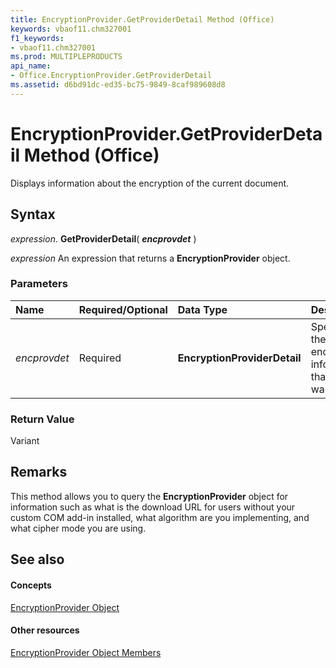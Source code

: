 ```yaml
---
title: EncryptionProvider.GetProviderDetail Method (Office)
keywords: vbaof11.chm327001
f1_keywords:
- vbaof11.chm327001
ms.prod: MULTIPLEPRODUCTS
api_name:
- Office.EncryptionProvider.GetProviderDetail
ms.assetid: d6bd91dc-ed35-bc75-9849-8caf989608d8
---
```



# EncryptionProvider.GetProviderDetail Method (Office)

Displays information about the encryption of the current document. 


## Syntax

 _expression_. **GetProviderDetail**( **_encprovdet_** )

 _expression_ An expression that returns a **EncryptionProvider** object.


### Parameters



|**Name**|**Required/Optional**|**Data Type**|**Description**|
|:-----|:-----|:-----|:-----|
| _encprovdet_|Required|**EncryptionProviderDetail**|Specifies the encryption information that you want.|

### Return Value

Variant


## Remarks

This method allows you to query the  **EncryptionProvider** object for information such as what is the download URL for users without your custom COM add-in installed, what algorithm are you implementing, and what cipher mode you are using.


## See also


#### Concepts


[EncryptionProvider Object](encryptionprovider-object-office.md)
#### Other resources


[EncryptionProvider Object Members](encryptionprovider-members-office.md)

